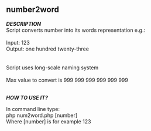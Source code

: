 ## number2word

<b><i>DESCRIPTION</i></b>
<br>
Script converts number into its words representation e.g.:<br><br>
Input: 123<br>
Output: one hundred twenty-three<br><br>			 	
Script uses long-scale naming system<br>		
Max value to convert is 999 999 999 999 999 999<br><br>

<b><i>HOW TO USE IT?</b></i>
<br>

In command line type:<br>
php num2word.php [number] <br>
Where [number] is for example 123


